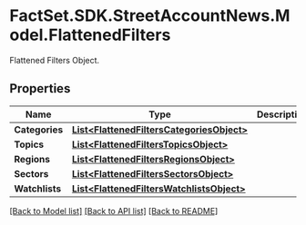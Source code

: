 # FactSet.SDK.StreetAccountNews.Model.FlattenedFilters
Flattened Filters Object.

## Properties

Name | Type | Description | Notes
------------ | ------------- | ------------- | -------------
**Categories** | [**List&lt;FlattenedFiltersCategoriesObject&gt;**](FlattenedFiltersCategoriesObject.md) |  | [optional] 
**Topics** | [**List&lt;FlattenedFiltersTopicsObject&gt;**](FlattenedFiltersTopicsObject.md) |  | [optional] 
**Regions** | [**List&lt;FlattenedFiltersRegionsObject&gt;**](FlattenedFiltersRegionsObject.md) |  | [optional] 
**Sectors** | [**List&lt;FlattenedFiltersSectorsObject&gt;**](FlattenedFiltersSectorsObject.md) |  | [optional] 
**Watchlists** | [**List&lt;FlattenedFiltersWatchlistsObject&gt;**](FlattenedFiltersWatchlistsObject.md) |  | [optional] 

[[Back to Model list]](../README.md#documentation-for-models) [[Back to API list]](../README.md#documentation-for-api-endpoints) [[Back to README]](../README.md)

